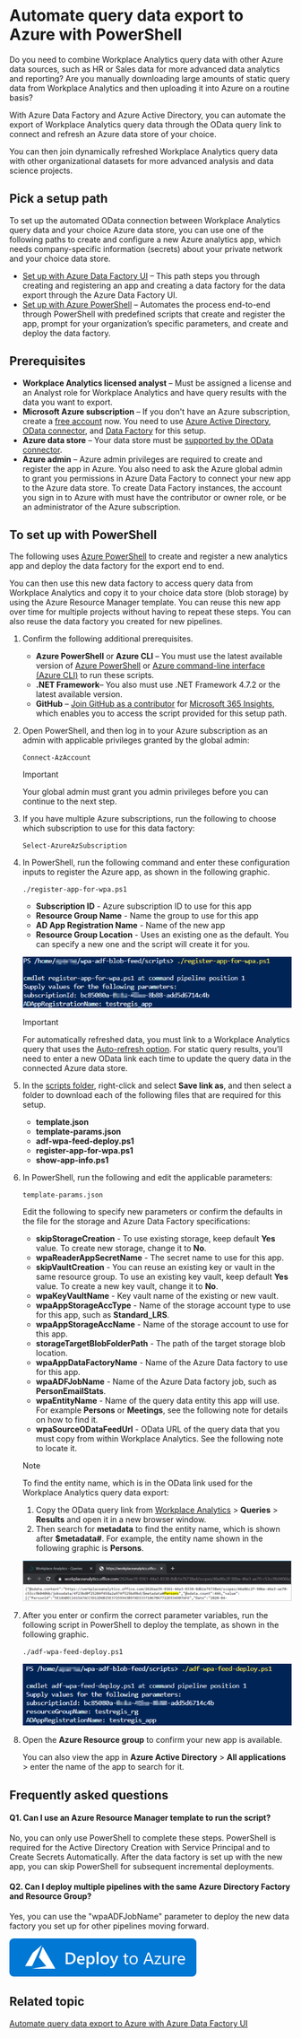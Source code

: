 # Automate query data export to Azure with PowerShell

Do you need to combine Workplace Analytics query data with other Azure data sources, such as HR or Sales data for more advanced data analytics and reporting? Are you manually downloading large amounts of static query data from Workplace Analytics and then uploading it into Azure on a routine basis?

With Azure Data Factory and Azure Active Directory, you can automate the export of Workplace Analytics query data through the OData query link to connect and refresh an Azure data store of your choice.

You can then join dynamically refreshed Workplace Analytics query data with other organizational datasets for more advanced analysis and data science projects.

## Pick a setup path

To set up the automated OData connection between Workplace Analytics query data and your choice Azure data store, you can use one of the following paths to create and configure a new Azure analytics app, which needs company-specific information (secrets) about your private network and your choice data store.

* [Set up with Azure Data Factory UI](https://docs.microsoft.com/Workplace-Analytics/data-access/query-data-export) – This path steps you through creating and registering an app and creating a data factory for the data export through the Azure Data Factory UI.
* [Set up with Azure PowerShell](#to-set-up-with-powershell) – Automates the process end-to-end through PowerShell with predefined scripts that create and register the app, prompt for your organization’s specific parameters, and create and deploy the data factory.

## Prerequisites

* **Workplace Analytics licensed analyst** – Must be assigned a license and an Analyst role for Workplace Analytics and have query results with the data you want to export.
* **Microsoft Azure subscription** – If you don't have an Azure subscription, create a [free account](https://azure.microsoft.com/free/) now. You need to use [Azure Active Directory](https://docs.microsoft.com/azure/active-directory/), [OData connector](https://docs.microsoft.com/azure/data-factory/connector-odata#supported-capabilities), and [Data Factory](https://docs.microsoft.com/rest/api/datafactory/) for this setup.
* **Azure data store** – Your data store must be [supported by the OData connector](https://docs.microsoft.com/azure/data-factory/connector-odata).
* **Azure admin** – Azure admin privileges are required to create and register the app in Azure. You also need to ask the Azure global admin to grant you permissions in Azure Data Factory to connect your new app to the Azure data store. To create Data Factory instances, the account you sign in to Azure with must have the contributor or owner role, or be an administrator of the Azure subscription.

## To set up with PowerShell

The following uses [Azure PowerShell](https://docs.microsoft.com/azure/data-factory/quickstart-create-data-factory-powershell) to create and register a new analytics app and deploy the data factory for the export end to end.

You can then use this new data factory to access query data from Workplace Analytics and copy it to your choice data store (blob storage) by using the Azure Resource Manager template. You can reuse this new app over time for multiple projects without having to repeat these steps. You can also reuse the data factory you created for new pipelines.

1. Confirm the following additional prerequisites.

   * **Azure PowerShell** or **Azure CLI** – You must use the latest available version of [Azure PowerShell](https://docs.microsoft.com/powershell/azure/install-az-ps?view=azps-4.3.0&viewFallbackFrom=azps-3.3.0) or [Azure command-line interface (Azure CLI)](https://docs.microsoft.com/cli/azure/?view=azure-cli-latest) to run these scripts.
   * **.NET Framework**– You also must use .NET Framework 4.7.2 or the latest available version.
   * **GitHub** – [Join GitHub as a contributor](https://docs.microsoft.com/contribute/get-started-setup-github) for [Microsoft 365 Insights](https://github.com/microsoftgraph/M365Insights), which enables you to access the script provided for this setup path.

2. Open PowerShell, and then log in to your Azure subscription as an admin with applicable privileges granted by the global admin:

   ```
   Connect-AzAccount
   ```

   > [!Important]
   > Your global admin must grant you admin privileges before you can continue to the next step.

3. If you have multiple Azure subscriptions, run the following to choose which subscription to use for this data factory:

   ```
   Select-AzureAzSubscription
   ```

4. In PowerShell, run the following command and enter these configuration inputs to register the Azure app, as shown in the following graphic.

   ```
   ./register-app-for-wpa.ps1
   ```

   - **Subscription ID** - Azure subscription ID to use for this app
   - **Resource Group Name** - Name the group to use for this app
   - **AD App Registration Name** - Name of the new app
   - **Resource Group Location** - Uses an existing one as the default. You can specify a new one and the script will create it for you.

    ![App registration](./images/register-app.png)

    > [!Important]
    > For automatically refreshed data, you must link to a Workplace Analytics query that uses the [Auto-refresh option](https://docs.microsoft.com/workplace-analytics/tutorials/query-auto-refresh#create-a-query-with-the-auto-refresh-option). For static query results, you’ll need to enter a new OData link each time to update the query data in the connected Azure data store.

5. In the [scripts folder](https://github.com/microsoftgraph/M365Insights/tree/master/scripts), right-click and select **Save link as**, and then select a folder to download each of the following files that are required for this setup.

    * **template.json**
    * **template-params.json**
    * **adf-wpa-feed-deploy.ps1**
    * **register-app-for-wpa.ps1**
    * **show-app-info.ps1**

6. In PowerShell, run the following and edit the applicable parameters:

    ```
    template-params.json
    ```

    Edit the following to specify new parameters or confirm the defaults in the file for the storage and Azure Data Factory specifications:

      - **skipStorageCreation** - To use existing storage, keep default **Yes** value. To create new storage, change it to **No**.
      - **wpaReaderAppSecretName** - The secret name to use for this app.
      - **skipVaultCreation** - You can reuse an existing key or vault in the same resource group. To use an existing key vault, keep default **Yes** value. To create a new key vault, change it to **No**.
      - **wpaKeyVaultName** - Key vault name of the existing or new vault.
      - **wpaAppStorageAccType** - Name of the storage account type to use for this app, such as **Standard_LRS**.
      - **wpaAppStorageAccName** - Name of the storage account to use for this app.
      - **storageTargetBlobFolderPath** - The path of the target storage blob location.
      - **wpaAppDataFactoryName** - Name of the Azure Data factory to use for this app.
      - **wpaADFJobName** - Name of the Azure Data factory job, such as **PersonEmailStats**.
      - **wpaEntityName** - Name of the query data entity this app will use. For example **Persons** or **Meetings**, see the following note for details on how to find it.
      - **wpaSourceODataFeedUrl** - OData URL of the query data that you must copy from within Workplace Analytics. See the following note to locate it.


      > [!Note]
      > To find the entity name, which is in the OData link used for the Workplace Analytics query data export:
      > 
      > 1. Copy the OData query link from [Workplace Analytics](https://workplaceanalytics.office.com/) > **Queries** > **Results** and open it in a new browser window.
      > 2. Then search for **metadata** to find the entity name, which is shown after **$metadata#**. For example, the entity name shown in the following graphic is **Persons**.
      > 
      > ![Query entity set name](./images/entity-set-name.png)

7. After you enter or confirm the correct parameter variables, run the following script in PowerShell to deploy the template, as shown in the following graphic.

   ```
   ./adf-wpa-feed-deploy.ps1
   ```

    ![Deploy the script](./images/deploy-script.png)

8. Open the **Azure Resource group** to confirm your new app is available.<!-- The following graphic shows an example resource group that includes the new data factory, its applicable key vault, and the deployed storage.-->

    You can also view the app in **Azure Active Directory** > **All applications** > enter the name of the app to search for it.<!-- Then you can select it to view it. For example, this shows the rvtest_app:-->

## Frequently asked questions

#### Q1. Can I use an Azure Resource Manager template to run the script?

No, you can only use PowerShell to complete these steps. PowerShell is required for the Active Directory Creation with Service Principal and to Create Secrets Automatically. After the data factory is set up with the new app, you can skip PowerShell for subsequent incremental deployments.

#### Q2. Can I deploy multiple pipelines with the same Azure Directory Factory and Resource Group?

Yes, you can use the "wpaADFJobName" parameter to deploy the new data factory you set up for other pipelines moving forward.

[![Deploy to Azure](https://raw.githubusercontent.com/Azure/azure-quickstart-templates/master/1-CONTRIBUTION-GUIDE/images/deploytoazure.svg?sanitize=true)](https://portal.azure.com/#create/Microsoft.Template/uri/https%3A%2F%2Fraw.githubusercontent.com%2Fnk-gears%2Fwpa-adf-blob-feed%2Fmaster%2Ftemplate.json)

## Related topic

[Automate query data export to Azure with Azure Data Factory UI](https://docs.microsoft.com/Workplace-Analytics/data-access/query-data-export)
